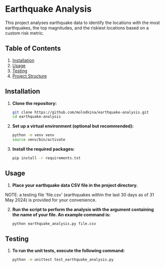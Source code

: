# Earthquake Analysis

This project analyses earthquake data to identify the locations with the most earthquakes, the top magnitudes, and the riskiest locations based on a custom risk metric.

## Table of Contents

1. [Installation](#installation)
2. [Usage](#usage)
3. [Testing](#testing)
4. [Project Structure](#project-structure)

## Installation

1. **Clone the repository:**

    ```bash
   git clone https://github.com/molodkina/earthquake-analysis.git
   cd earthquake-analysis
    ```

2. **Set up a virtual environment (optional but recommended):**

    ```bash
    python -m venv venv
    source venv/bin/activate
    ```

3. **Install the required packages:**

    ```bash
    pip install -r requirements.txt
    ```

## Usage

1. **Place your earthquake data CSV file in the project directory.**

NOTE: a testing file 'file.csv' (earthquakes within the last 30 days as of 31 May 2024) is provided for your convenience.

2. **Run the script to perform the analysis with the argument containing the name of your file. An example command is:**

    ```bash
    python earthquake_analysis.py file.csv
    ```

## Testing

1. **To run the unit tests, execute the following command:**

    ```bash
    python -m unittest test_earthquake_analysis.py
    ```
